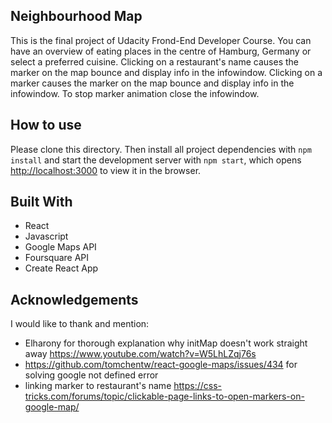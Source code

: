 
## Neighbourhood Map
This is the final project of Udacity Frond-End Developer Course.
You can have an overview of eating places in the centre of Hamburg, Germany or select a preferred cuisine.
Clicking on a restaurant's name causes the marker on the map bounce and display info in the infowindow.
Clicking on a marker causes the marker on the map bounce and display info in the infowindow.
To stop marker animation close the infowindow.

## How to use
Please clone this directory. Then install all project dependencies with
`npm install`
 and start the development server with
`npm start`, which opens [http://localhost:3000](http://localhost:3000) to view it in the browser.

## Built With
* React
* Javascript
* Google Maps API
* Foursquare API
* Create React App

## Acknowledgements
I would like to thank and mention:
* Elharony for thorough explanation why initMap doesn't work straight away https://www.youtube.com/watch?v=W5LhLZqj76s
* https://github.com/tomchentw/react-google-maps/issues/434 for solving google not defined error
* linking marker to restaurant's name https://css-tricks.com/forums/topic/clickable-page-links-to-open-markers-on-google-map/
